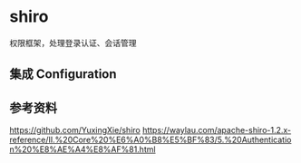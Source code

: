 # shiro

权限框架，处理登录认证、会话管理
## 集成 Configuration


## 参考资料
https://github.com/YuxingXie/shiro
https://waylau.com/apache-shiro-1.2.x-reference/II.%20Core%20%E6%A0%B8%E5%BF%83/5.%20Authentication%20%E8%AE%A4%E8%AF%81.html